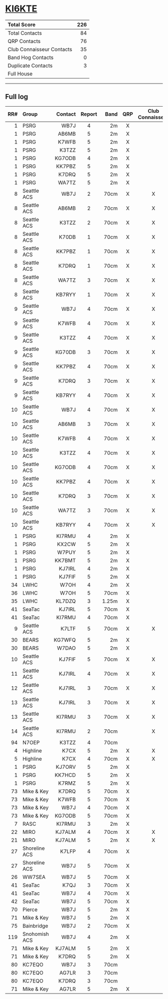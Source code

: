 # [KI6KTE](https://www.qrz.com/db/KI6KTE)

| Total Score               |   226 |
|:--------------------------|------:|
| Total Contacts            |    84 |
| QRP Contacts              |    76 |
| Club Connaisseur Contacts |    35 |
| Band Hog Contacts         |     0 |
| Duplicate Contacts        |     3 |
| Full House                |       |

---

## Full log

|   RR# | Group         |   Contact |  Report  |   Band |  QRP  |  Club Connaisseur  |  Band Hog  |   QSO Score |
|------:|:--------------|----------:|:--------:|-------:|:-----:|:------------------:|:----------:|------------:|
|     1 | PSRG          |      WB7J |    4     |     2m |   X   |                    |            |           2 |
|     1 | PSRG          |     AB6MB |    5     |     2m |   X   |                    |            |           2 |
|     1 | PSRG          |     K7WFB |    5     |     2m |   X   |                    |            |           2 |
|     1 | PSRG          |     K3TZZ |    5     |     2m |   X   |                    |            |           2 |
|     1 | PSRG          |    KG7ODB |    4     |     2m |   X   |                    |            |           2 |
|     1 | PSRG          |    KK7PBZ |    5     |     2m |   X   |                    |            |           2 |
|     1 | PSRG          |     K7DRQ |    5     |     2m |   X   |                    |            |           2 |
|     1 | PSRG          |     WA7TZ |    5     |     2m |   X   |                    |            |           2 |
|     8 | Seattle ACS   |      WB7J |    2     |   70cm |   X   |         X          |            |           4 |
|     8 | Seattle ACS   |     AB6MB |    2     |   70cm |   X   |         X          |            |           4 |
|     8 | Seattle ACS   |     K3TZZ |    2     |   70cm |   X   |         X          |            |           4 |
|     8 | Seattle ACS   |     K70DB |    1     |   70cm |   X   |         X          |            |           4 |
|     8 | Seattle ACS   |    KK7PBZ |    1     |   70cm |   X   |         X          |            |           4 |
|     8 | Seattle ACS   |     K7DRQ |    1     |   70cm |   X   |         X          |            |           4 |
|     8 | Seattle ACS   |     WA7TZ |    3     |   70cm |   X   |         X          |            |           4 |
|     8 | Seattle ACS   |    KB7RYY |    1     |   70cm |   X   |         X          |            |           4 |
|     9 | Seattle ACS   |      WB7J |    4     |   70cm |   X   |         X          |            |           4 |
|     9 | Seattle ACS   |     K7WFB |    4     |   70cm |   X   |         X          |            |           4 |
|     9 | Seattle ACS   |     K3TZZ |    4     |   70cm |   X   |         X          |            |           4 |
|     9 | Seattle ACS   |    KG70DB |    3     |   70cm |   X   |         X          |            |           4 |
|     9 | Seattle ACS   |    KK7PBZ |    4     |   70cm |   X   |         X          |            |           4 |
|     9 | Seattle ACS   |     K7DRQ |    3     |   70cm |   X   |         X          |            |           4 |
|     9 | Seattle ACS   |    KB7RYY |    4     |   70cm |   X   |         X          |            |           4 |
|    10 | Seattle ACS   |      WB7J |    4     |   70cm |   X   |         X          |            |           4 |
|    10 | Seattle ACS   |     AB6MB |    3     |   70cm |   X   |         X          |            |           4 |
|    10 | Seattle ACS   |     K7WFB |    4     |   70cm |   X   |         X          |            |           4 |
|    10 | Seattle ACS   |     K3TZZ |    4     |   70cm |   X   |         X          |            |           4 |
|    10 | Seattle ACS   |    KG7ODB |    4     |   70cm |   X   |         X          |            |           4 |
|    10 | Seattle ACS   |    KK7PBZ |    4     |   70cm |   X   |         X          |            |           4 |
|    10 | Seattle ACS   |     K7DRQ |    3     |   70cm |   X   |         X          |            |           4 |
|    10 | Seattle ACS   |     WA7TZ |    3     |   70cm |   X   |         X          |            |           4 |
|    10 | Seattle ACS   |    KB7RYY |    4     |   70cm |   X   |         X          |            |           4 |
|     1 | PSRG          |    KI7RMU |    4     |     2m |   X   |                    |            |           2 |
|     1 | PSRG          |     KX2CW |    5     |     2m |   X   |                    |            |           2 |
|     1 | PSRG          |     W7PUY |    5     |     2m |   X   |                    |            |           2 |
|     1 | PSRG          |    KK7BMT |    5     |     2m |   X   |                    |            |           2 |
|     1 | PSRG          |    KJ7IRL |    4     |     2m |   X   |                    |            |           2 |
|     1 | PSRG          |    KJ7FIF |    5     |     2m |   X   |                    |            |           2 |
|    34 | LWHC          |      W7OH |    4     |     2m |   X   |                    |            |           2 |
|    36 | LWHC          |      W7OH |    5     |   70cm |   X   |                    |            |           2 |
|    35 | LWHC          |    KL7DZQ |    3     |  1.25m |   X   |                    |            |           2 |
|    41 | SeaTac        |    KJ7IRL |    5     |   70cm |   X   |                    |            |           2 |
|    41 | SeaTac        |    KI7RMU |    4     |   70cm |   X   |                    |            |           2 |
|     9 | Seattle ACS   |     K7LTF |    5     |   70cm |   X   |         X          |            |           4 |
|    30 | BEARS         |    KG7WFQ |    5     |     2m |   X   |                    |            |           2 |
|    30 | BEARS         |     W7DAO |    5     |     2m |   X   |                    |            |           2 |
|    10 | Seattle ACS   |    KJ7FIF |    5     |   70cm |   X   |         X          |            |           4 |
|    11 | Seattle ACS   |    KJ7IRL |    4     |   70cm |   X   |         X          |            |           4 |
|    12 | Seattle ACS   |    KJ7IRL |    3     |   70cm |   X   |         X          |            |           4 |
|    13 | Seattle ACS   |    KJ7IRL |    3     |   70cm |   X   |         X          |            |           4 |
|    13 | Seattle ACS   |    KI7RMU |    3     |   70cm |   X   |         X          |            |           4 |
|    14 | Seattle ACS   |    KI7RMU |    2     |   70cm |       |         X          |            |           2 |
|    94 | N7OEP         |     K3TZZ |    4     |   70cm |       |                    |            |           1 |
|     4 | Highline      |      K7CX |    5     |     2m |   X   |         X          |            |           4 |
|     5 | Highline      |      K7CX |    4     |   70cm |   X   |         X          |            |           4 |
|     1 | PSRG          |    KJ7ORV |    5     |     2m |   X   |                    |            |           2 |
|     1 | PSRG          |    KK7HCD |    5     |     2m |   X   |                    |            |           2 |
|     1 | PSRG          |     K7RMZ |    5     |     2m |   X   |                    |            |           2 |
|    73 | Mike & Key    |     K7DRQ |    5     |   70cm |   X   |                    |            |           2 |
|    73 | Mike & Key    |     K7WFB |    5     |   70cm |   X   |                    |            |           2 |
|    73 | Mike & Key    |      WB7J |    4     |   70cm |   X   |                    |            |           2 |
|    73 | Mike & Key    |    KG7ODB |    5     |   70cm |   X   |                    |            |           2 |
|     7 | RASC          |    KI7RMU |    3     |     2m |   X   |                    |            |           2 |
|    22 | MIRO          |    KJ7ALM |    4     |   70cm |   X   |         X          |            |           4 |
|    21 | MIRO          |    KJ7ALM |    5     |     2m |   X   |         X          |            |           4 |
|    27 | Shoreline ACS |     K7LFP |    4     |   70cm |   X   |                    |            |           2 |
|    27 | Shoreline ACS |      WB7J |    5     |   70cm |   X   |                    |            |           2 |
|    26 | WW7SEA        |      WB7J |    5     |   70cm |   X   |                    |            |           2 |
|    41 | SeaTac        |      K7QJ |    3     |   70cm |   X   |                    |            |           2 |
|    41 | SeaTac        |      WB7J |    4     |   70cm |   X   |                    |            |           2 |
|    42 | SeaTac        |      WB7J |    5     |   70cm |   X   |                    |            |           2 |
|    70 | Pierce        |      WB7J |    5     |     2m |   X   |                    |            |           2 |
|    71 | Mike & Key    |      WB7J |    5     |     2m |   X   |                    |            |           2 |
|    75 | Bainbridge    |      WB7J |    2     |   70cm |   X   |                    |            |           2 |
|   119 | Snohomish ACS |      WB7J |    4     |     2m |   X   |                    |            |           2 |
|    71 | Mike & Key    |    KJ7ALM |    5     |     2m |   X   |                    |            |           2 |
|    71 | Mike & Key    |     K7DRQ |    5     |     2m |   X   |                    |            |           2 |
|    80 | KC7EQO        |      WB7J |    3     |   70cm |       |                    |            |           1 |
|    80 | KC7EQO        |     AG7LR |    3     |   70cm |       |                    |            |           1 |
|    80 | KC7EQO        |     K7DRQ |    3     |   70cm |       |                    |            |           1 |
|    71 | Mike & Key    |     AG7LR |    5     |     2m |   X   |                    |            |           2 |